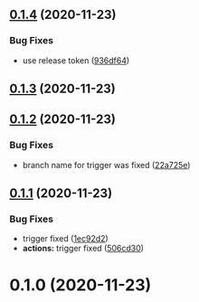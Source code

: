 ## [0.1.4](https://github.com/IATkachenko/actions_test_repo/compare/v0.1.3...v0.1.4) (2020-11-23)


### Bug Fixes

* use release token  ([936df64](https://github.com/IATkachenko/actions_test_repo/commit/936df64e7babb5944ee5b25b8e62cd8a0b521f71))



## [0.1.3](https://github.com/IATkachenko/actions_test_repo/compare/v0.1.2...v0.1.3) (2020-11-23)



## [0.1.2](https://github.com/IATkachenko/actions_test_repo/compare/v0.1.1...v0.1.2) (2020-11-23)


### Bug Fixes

* branch name for trigger was fixed ([22a725e](https://github.com/IATkachenko/actions_test_repo/commit/22a725e4ea8f6f36916613ceeea6a7ff6defd2d9))



## [0.1.1](https://github.com/IATkachenko/actions_test_repo/compare/v0.1.0...v0.1.1) (2020-11-23)


### Bug Fixes

* trigger fixed ([1ec92d2](https://github.com/IATkachenko/actions_test_repo/commit/1ec92d2a2d7e60a33ad0ce10f129fee75509bba5))
* **actions:** trigger fixed ([506cd30](https://github.com/IATkachenko/actions_test_repo/commit/506cd3018575d538d1692665b7c80a59dd8e4b5e))



# 0.1.0 (2020-11-23)



